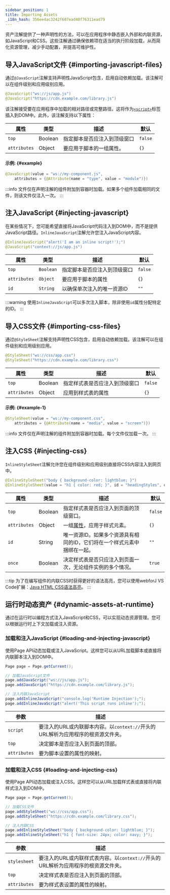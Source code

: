 ```yaml
---
sidebar_position: 1
title: Importing Assets
_i18n_hash: 356ee4ac3242f607ead40f76311ead79
---
```

资产注解提供了一种声明性的方法，可以在应用程序中静态嵌入外部和内联资源，如JavaScript和CSS。这些注解通过确保依赖项在适当的执行阶段加载，从而简化资源管理，减少手动配置，并提高可维护性。

## 导入JavaScript文件 {#importing-javascript-files}

通过`@JavaScript`注解支持声明性JavaScript包含，启用自动依赖加载。该注解可以在组件级别和应用级别应用。

```java
@JavaScript("ws://js/app.js")
@JavaScript("https://cdn.example.com/library.js")
```

该注解接受要在应用程序中加载的相对路径或完整路径。这将作为[`<script>`](https://developer.mozilla.org/en-US/docs/Web/HTML/Element/script)标签插入到DOM中。此外，该注解支持以下属性：

| 属性         | 类型      | 描述                                                                                                                                   | 默认   |
| ------------ | --------- | -------------------------------------------------------------------------------------------------------------------------------------- | ------ |
| `top`        | Boolean   | 指定脚本是否应注入到顶级窗口                                                                                                          | `false` |
| `attributes` | Object    | 要应用于脚本的一组<JavadocLink type="foundation" location="com/webforj/annotation/Attribute" code='true'>属性</JavadocLink>。        | `{}`   |

#### 示例: {#example}

```java
@JavaScript(value = "ws://my-component.js",
    attributes = {@Attribute(name = "type", value = "module")})
```

:::info
文件仅在声明注解的组件附加到容器时加载。如果多个组件加载相同的文件，则该文件仅注入一次。
:::

## 注入JavaScript {#injecting-javascript}

在某些情况下，您可能希望直接将JavaScript代码注入到DOM中，而不是提供JavaScript路径。`InlineJavaScript`注解允许您注入JavaScript内容。

```java
@InlineJavaScript("alert('I am an inline script!');")
@JavaScript("context://js/app.js")
```

| 属性         | 类型      | 描述                                                               | 默认   |
| ------------ | --------- | ------------------------------------------------------------------ | ------ |
| `top`        | `Boolean` | 指定脚本是否应注入到顶级窗口                                        | `false` |
| `attributes` | `Object`  | 要应用于脚本的属性                                                 | `{}`   |
| `id`         | `String`  | 以确保单次注入的唯一资源ID                                         | `""`   |

:::warning
使用`InlineJavaScript`可以多次注入脚本，除非使用`id`属性分配特定的ID。
:::

## 导入CSS文件 {#importing-css-files}

通过`@StyleSheet`注解支持声明性CSS包含，启用自动依赖加载。该注解可以在组件级别和应用级别应用。

```java
@StyleSheet("ws://css/app.css")
@StyleSheet("https://cdn.example.com/library.css")
```

| 属性         | 类型      | 描述                                                                   | 默认   |
| ------------ | --------- | ---------------------------------------------------------------------- | ------ |
| `top`        | Boolean   | 指定样式表是否应注入到顶级窗口                                        | `false` |
| `attributes` | Object    | 应用到样式表的属性                                                   | `{}`   |

#### 示例: {#example-1}

```java
@StyleSheet(value = "ws://my-component.css",
    attributes = {@Attribute(name = "media", value = "screen")})
```

:::info
文件仅在声明注解的组件附加到容器时加载。每个文件仅加载一次。
:::

## 注入CSS {#injecting-css}

`InlineStyleSheet`注解允许您在组件级别和应用级别直接将CSS内容注入到网页中。

```java
@InlineStyleSheet("body { background-color: lightblue; }")
@InlineStyleSheet(value = "h1 { color: red; }", id = "headingStyles", once = true)
```

| 属性         | 类型      | 描述                                                                                                                   | 默认   |
| ------------ | --------- | ---------------------------------------------------------------------------------------------------------------------- | ------ |
| `top`        | Boolean   | 指定样式表是否应注入到页面的顶级窗口。                                                                                 | `false` |
| `attributes` | Object    | 一组[属性](https://developer.mozilla.org/en-US/docs/Web/HTML/Element/style)，应用于样式元素。                             | `{}`   |
| `id`         | String    | 唯一资源ID。如果多个资源具有相同的ID，它们将在一个样式元素中捆绑在一起。                                                  | `""`   |
| `once`       | Boolean   | 决定样式表是否只应注入到页面一次，无论组件实例的多个情况。                                                             | `true`  |

:::tip
为了在编写组件的内联CSS时获得更好的语法高亮，您可以使用webforJ VS Code扩展：[Java HTML CSS语法高亮](https://marketplace.visualstudio.com/items?itemName=BEU.vscode-java-html)。
:::

## 运行时动态资产 {#dynamic-assets-at-runtime}

通过在运行时以编程方式注入JavaScript和CSS，可以实现动态资源管理。您可以根据运行时上下文加载或注入资源。

### 加载和注入JavaScript {#loading-and-injecting-javascript}

使用<JavadocLink type="foundation" location="com/webforj/Page" code='true'>Page API</JavadocLink>动态加载或注入JavaScript。这样您可以从URL加载脚本或直接将内联脚本注入到DOM中。

```java
Page page = Page.getCurrent();

// 加载JavaScript文件
page.addJavaScript("ws://js/app.js");
page.addJavaScript("https://cdn.example.com/library.js");

// 注入内联JavaScript
page.addInlineJavaScript("console.log('Runtime Injection');");
page.addInlineJavaScript("alert('This script runs inline');");
```

| 参数         | 描述                                                                                                                 |
| ------------ |-----------------------------------------------------------------------------------------------------------------------|
| `script`     | 要注入的URL或内联脚本内容。以`context://`开头的URL解析为应用程序的根资源文件夹。                                         |
| `top`        | 决定脚本是否应注入到页面的顶部。                                                                                       |
| `attributes` | 要为脚本设置的属性的映射。                                                                                              |

### 加载和注入CSS {#loading-and-injecting-css}

使用<JavadocLink type="foundation" location="com/webforj/Page" code='true'>Page API</JavadocLink>动态加载或注入CSS。这样您可以从URL加载样式表或直接将内联样式注入到DOM中。

```java
Page page = Page.getCurrent();

// 加载CSS文件
page.addStyleSheet("ws://css/app.css");
page.addStyleSheet("https://cdn.example.com/library.css");

// 注入内联CSS
page.addInlineStyleSheet("body { background-color: lightblue; }");
page.addInlineStyleSheet("h1 { font-size: 24px; color: navy; }");
```

| 参数         | 描述                                                                                                               |
| ------------ |-------------------------------------------------------------------------------------------------------------------|
| `stylesheet` | 要注入的URL或内联样式表内容。以`context://`开头的URL解析为应用程序的根资源文件夹。                                    |
| `top`        | 决定样式表是否应注入到页面的顶部。                                                                                  |
| `attributes` | 要为样式表设置的属性的映射。                                                                                          |
